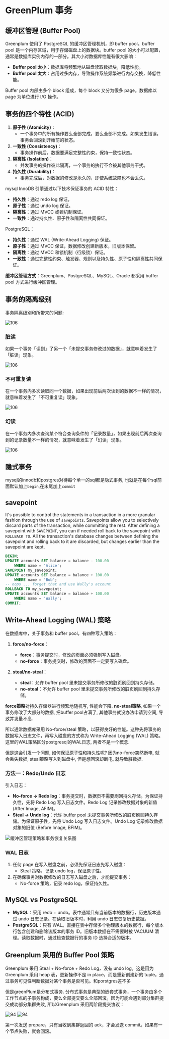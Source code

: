 # GreenPlum 事务

## 缓冲区管理 (Buffer Pool)

Greenplum 使用了 PostgreSQL 的缓冲区管理机制，即 buffer pool。buffer pool 是一个内存区域，用于存储磁盘上的数据块。buffer pool 的大小可以配置，通常是数据库实例内存的一部分。其大小对数据库性能有很大影响：

- **Buffer pool 太小**：数据库将频繁地从磁盘读取数据块，降低性能。
- **Buffer pool 太大**：占用过多内存，导致操作系统频繁进行内存交换，降低性能。

Buffer pool 内部由多个 block 组成，每个 block 又分为很多 page。数据库以 page 为单位进行 I/O 操作。

## 事务的四个特性 (ACID)

1. **原子性 (Atomicity)**：
   - 一个事务中的所有操作要么全部完成，要么全部不完成。如果发生错误，事务会回滚到开始前的状态。
2. **一致性 (Consistency)**：
   - 事务操作前后，数据要满足完整性约束，保持一致性状态。
3. **隔离性 (Isolation)**：
   - 并发事务的操作彼此隔离，一个事务的执行不会被其他事务干扰。
4. **持久性 (Durability)**：
   - 事务完成后，对数据的修改是永久的，即使系统故障也不会丢失。

mysql InnoDB 引擎通过以下技术保证事务的 ACID 特性：

- **持久性**：通过 redo log 保证。
- **原子性**：通过 undo log 保证。
- **隔离性**：通过 MVCC 或锁机制保证。
- **一致性**：通过持久性、原子性和隔离性共同保证。

PostgreSQL：

- **持久性**：通过 WAL (Write-Ahead Logging) 保证。
- **原子性**：通过 MVCC 保证，数据修改创建新版本，旧版本保留。
- **隔离性**：通过 MVCC 和锁机制（行级锁）保证。
- **一致性**：通过完整性约束、触发器、规则以及持久性、原子性和隔离性共同保证。

**缓冲区管理方式**：Greenplum、PostgreSQL、MySQL、Oracle 都采用 buffer pool 方式进行缓冲区管理。

## 事务的隔离级别

事务隔离级别和所带来的问题:

![106](/Image/database/106.png)

### 脏读

如果一个事务「读到」了另一个「未提交事务修改过的数据」，就意味着发生了「脏读」现象。

![106](/Image/database/107.png)

### 不可重复读

在一个事务内多次读取同一个数据，如果出现前后两次读到的数据不一样的情况，就意味着发生了「不可重复读」现象。

![106](/Image/database/108.png)

### 幻读

在一个事务内多次查询某个符合查询条件的「记录数量」，如果出现前后两次查询到的记录数量不一样的情况，就意味着发生了「幻读」现象。

![106](/Image/database/109.png)

## 隐式事务

mysql的innodb和postgres对待每个单一的sql都是隐式事务, 也就是在每个sql前面默认加上`begin`,在末尾加上`commit`

## savepoint

It's possible to control the statements in a transaction in a more granular fashion through the use of `savepoints`. Savepoints allow you to selectively discard parts of the transaction, while committing the rest. After defining a savepoint with `SAVEPOINT`, you can if needed roll back to the savepoint with `ROLLBACK TO`. All the transaction's database changes between defining the savepoint and rolling back to it are discarded, but changes earlier than the savepoint are kept.

```sql
BEGIN;
UPDATE accounts SET balance = balance - 100.00
    WHERE name = 'Alice';
SAVEPOINT my_savepoint;
UPDATE accounts SET balance = balance + 100.00
    WHERE name = 'Bob';
-- oops ... forget that and use Wally's account
ROLLBACK TO my_savepoint;
UPDATE accounts SET balance = balance + 100.00
    WHERE name = 'Wally';
COMMIT;
```

## Write-Ahead Logging (WAL) 策略

在数据库中，关于事务和 buffer pool，有四种写入策略：

1. **force/no-force**：
   - **force**：事务提交时，修改的页面必须强制写入磁盘。
   - **no-force**：事务提交时，修改的页面不一定要写入磁盘。

2. **steal/no-steal**：
   - **steal**：允许 buffer pool 里未提交事务所修改的脏页刷回到持久存储。
   - **no-steal**：不允许 buffer pool 里未提交事务所修改的脏页刷回到持久存储。

**force策略**对持久存储器进行频繁地随机写, 性能会下降.
**no-steal策略**, 如果一个事务修改了大部分的数据, 把buffer pool占满了, 其他事务就没办法申请到空间, 导致并发量不高.

所以通常数据库采用 No-force/steal 策略，以获得良好的性能。这种先将事务的数据写入日志文件，再写入磁盘的方式称为 Write-Ahead Logging (WAL) 策略。这里的WAL策略区分postgresql的WAL日志, 两者不是一个概念.

但是这会引发一个问题, 如何保证原子性和持久性呢? 因为no-force突然断电, 就会丢失数据, steal策略写入到磁盘中, 但是想回滚却断电, 就导致脏数据.

### 方法一：Redo/Undo 日志

引入日志：

- **No-force -> Redo log**：事务提交时，数据页不需要刷回持久存储。为保证持久性，先将 Redo Log 写入日志文件。Redo Log 记录修改数据对象的新值 (After Image, AFIM)。
- **Steal -> Undo log**：允许 buffer pool 未提交事务所修改的脏页刷回持久存储。为保证原子性，先将 Undo Log 写入日志文件。Undo Log 记录修改数据对象的旧值 (Before Image, BFIM)。

![缓冲区管理策略和事务恢复关系图](/Image/database/93.png)

### WAL 日志

1. 任何 page 在写入磁盘之前，必须先保证日志先写入磁盘：
   - Steal 策略，记录 undo log，保证原子性。
2. 在确保事务对数据修改的日志写入磁盘之后，才能提交事务：
   - No-force 策略，记录 redo log，保证持久性。

## MySQL vs PostgreSQL

- **MySQL**：采用 redo + undo。表中通常只有当前版本的数据行，历史版本通过 undo 日志记录。在读取旧版本时，利用 undo 日志恢复历史数据。
- **PostgreSQL**：只有 WAL。直接在表中存储多个物理版本的数据行，每个版本行包含创建和删除该版本的事务 ID。旧版本数据在不需要时被 VACUUM 清理。读取数据时，通过检查数据行的事务 ID 选择合适的版本。

## Greenplum 采用的 Buffer Pool 策略

Greenplum 采用 Steal + No-force + Redo Log，没有 undo log。这是因为 Greenplum 采用 heap 表，更新操作不是 in place，而是重新创建新的 tuple，通过事务可见性判断数据对某个事务是否可见。和porstgres差不多

但是greenPlum是分布式事务. 分布式事务是典型的嵌套式事务，一个事务由多个工作节点的子事务构成，要么全部提交要么全部回滚。因为可能会遇到部分集群提交成功部分集群失败, 所以Greenplum 采用两阶段提交协议：

![94](/Image/database/94.png)
![94](/Image/database/95.png)

第一次发送 prepare，只有当收到集群返回的 ack，才会发送 commit。如果有一个节点失败，就会回滚。
